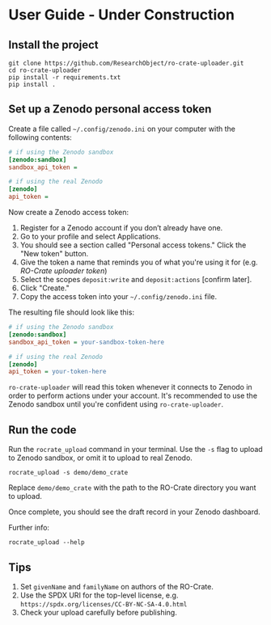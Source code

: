 # User Guide - Under Construction

## Install the project

```
git clone https://github.com/ResearchObject/ro-crate-uploader.git
cd ro-crate-uploader
pip install -r requirements.txt
pip install .
```

## Set up a Zenodo personal access token

Create a file called `~/.config/zenodo.ini` on your computer with the following contents:

```ini
# if using the Zenodo sandbox
[zenodo:sandbox]
sandbox_api_token = 

# if using the real Zenodo
[zenodo]
api_token = 
```

Now create a Zenodo access token:

1. Register for a Zenodo account if you don’t already have one.
1. Go to your profile and select Applications.
1. You should see a section called "Personal access tokens." Click the "New token" button.
1. Give the token a name that reminds you of what you're using it for (e.g. _RO-Crate uploader token_)
1. Select the scopes `deposit:write` and `deposit:actions` [confirm later].
1. Click "Create."
1. Copy the access token into your `~/.config/zenodo.ini` file.

The resulting file should look like this:

```ini
# if using the Zenodo sandbox
[zenodo:sandbox]
sandbox_api_token = your-sandbox-token-here

# if using the real Zenodo
[zenodo]
api_token = your-token-here
```

`ro-crate-uploader` will read this token whenever it connects to Zenodo in order to perform actions under your account. It's recommended to use the Zenodo sandbox until you're confident using `ro-crate-uploader`.

## Run the code

Run the `rocrate_upload` command in your terminal. Use the `-s` flag to upload to Zenodo sandbox, or omit it to upload to real Zenodo.
```
rocrate_upload -s demo/demo_crate
```
Replace `demo/demo_crate` with the path to the RO-Crate directory you want to upload.

Once complete, you should see the draft record in your Zenodo dashboard.

Further info:
```
rocrate_upload --help
```

## Tips

1. Set `givenName` and `familyName` on authors of the RO-Crate.
2. Use the SPDX URI for the top-level license, e.g. `https://spdx.org/licenses/CC-BY-NC-SA-4.0.html`
3. Check your upload carefully before publishing.
